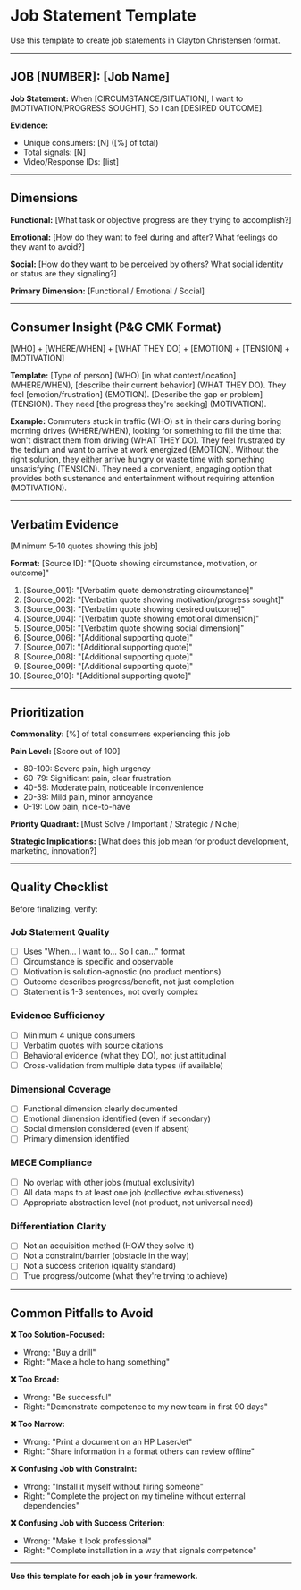 # Job Statement Template

Use this template to create job statements in Clayton Christensen format.

---

## JOB [NUMBER]: [Job Name]

**Job Statement:**
When [CIRCUMSTANCE/SITUATION],
I want to [MOTIVATION/PROGRESS SOUGHT],
So I can [DESIRED OUTCOME].

**Evidence:**
- Unique consumers: [N] ([%] of total)
- Total signals: [N]
- Video/Response IDs: [list]

---

## Dimensions

**Functional:**
[What task or objective progress are they trying to accomplish?]

**Emotional:**
[How do they want to feel during and after? What feelings do they want to avoid?]

**Social:**
[How do they want to be perceived by others? What social identity or status are they signaling?]

**Primary Dimension:** [Functional / Emotional / Social]

---

## Consumer Insight (P&G CMK Format)

[WHO] + [WHERE/WHEN] + [WHAT THEY DO] + [EMOTION] + [TENSION] + [MOTIVATION]

**Template:**
[Type of person] (WHO) [in what context/location] (WHERE/WHEN), [describe their current behavior] (WHAT THEY DO). They feel [emotion/frustration] (EMOTION). [Describe the gap or problem] (TENSION). They need [the progress they're seeking] (MOTIVATION).

**Example:**
Commuters stuck in traffic (WHO) sit in their cars during boring morning drives (WHERE/WHEN), looking for something to fill the time that won't distract them from driving (WHAT THEY DO). They feel frustrated by the tedium and want to arrive at work energized (EMOTION). Without the right solution, they either arrive hungry or waste time with something unsatisfying (TENSION). They need a convenient, engaging option that provides both sustenance and entertainment without requiring attention (MOTIVATION).

---

## Verbatim Evidence

[Minimum 5-10 quotes showing this job]

**Format:** [Source ID]: "[Quote showing circumstance, motivation, or outcome]"

1. [Source_001]: "[Verbatim quote demonstrating circumstance]"
2. [Source_002]: "[Verbatim quote showing motivation/progress sought]"
3. [Source_003]: "[Verbatim quote showing desired outcome]"
4. [Source_004]: "[Verbatim quote showing emotional dimension]"
5. [Source_005]: "[Verbatim quote showing social dimension]"
6. [Source_006]: "[Additional supporting quote]"
7. [Source_007]: "[Additional supporting quote]"
8. [Source_008]: "[Additional supporting quote]"
9. [Source_009]: "[Additional supporting quote]"
10. [Source_010]: "[Additional supporting quote]"

---

## Prioritization

**Commonality:** [%] of total consumers experiencing this job

**Pain Level:** [Score out of 100]
- 80-100: Severe pain, high urgency
- 60-79: Significant pain, clear frustration
- 40-59: Moderate pain, noticeable inconvenience
- 20-39: Mild pain, minor annoyance
- 0-19: Low pain, nice-to-have

**Priority Quadrant:** [Must Solve / Important / Strategic / Niche]

**Strategic Implications:**
[What does this job mean for product development, marketing, innovation?]

---

## Quality Checklist

Before finalizing, verify:

### Job Statement Quality
- [ ] Uses "When... I want to... So I can..." format
- [ ] Circumstance is specific and observable
- [ ] Motivation is solution-agnostic (no product mentions)
- [ ] Outcome describes progress/benefit, not just completion
- [ ] Statement is 1-3 sentences, not overly complex

### Evidence Sufficiency
- [ ] Minimum 4 unique consumers
- [ ] Verbatim quotes with source citations
- [ ] Behavioral evidence (what they DO), not just attitudinal
- [ ] Cross-validation from multiple data types (if available)

### Dimensional Coverage
- [ ] Functional dimension clearly documented
- [ ] Emotional dimension identified (even if secondary)
- [ ] Social dimension considered (even if absent)
- [ ] Primary dimension identified

### MECE Compliance
- [ ] No overlap with other jobs (mutual exclusivity)
- [ ] All data maps to at least one job (collective exhaustiveness)
- [ ] Appropriate abstraction level (not product, not universal need)

### Differentiation Clarity
- [ ] Not an acquisition method (HOW they solve it)
- [ ] Not a constraint/barrier (obstacle in the way)
- [ ] Not a success criterion (quality standard)
- [ ] True progress/outcome (what they're trying to achieve)

---

## Common Pitfalls to Avoid

**❌ Too Solution-Focused:**
- Wrong: "Buy a drill"
- Right: "Make a hole to hang something"

**❌ Too Broad:**
- Wrong: "Be successful"
- Right: "Demonstrate competence to my new team in first 90 days"

**❌ Too Narrow:**
- Wrong: "Print a document on an HP LaserJet"
- Right: "Share information in a format others can review offline"

**❌ Confusing Job with Constraint:**
- Wrong: "Install it myself without hiring someone"
- Right: "Complete the project on my timeline without external dependencies"

**❌ Confusing Job with Success Criterion:**
- Wrong: "Make it look professional"
- Right: "Complete installation in a way that signals competence"

---

**Use this template for each job in your framework.**
